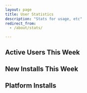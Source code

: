 ```yaml
---
layout: page 
title: User Statistics
description: "Stats for usage, etc"
redirect_from:
  - /about/stats/

---
```


<div class="row marketing">
  <div class="col-xs-6 col-md-4">
    <h2 class="stats">Active Users This Week</h2>
    <canvas id="users" width="400" height="400"></canvas>
    <div id="usersLegend"></div>
  </div>
  <div class="col-xs-6 col-md-4">
    <h2 class="stats">New Installs This Week</h2>
    <canvas id="installs" width="400" height="400"></canvas>
    <div id="installLegend"></div>
  </div>
  <div class="col-xs-6 col-md-4">
    <h2 class="stats">Platform Installs</h2>
    <canvas id="platforms" width="400" height="400"></canvas>
    <div id="platformLegend"></div>
  </div>
</div>

<script src="../assets/js/legend.js"></script>
